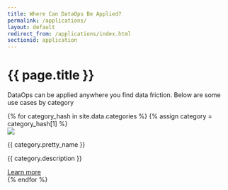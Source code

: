 ```yaml
---
title: Where Can DataOps Be Applied?
permalink: /applications/
layout: default
redirect_from: /applications/index.html
sectionid: application
---
```

<div class="header-container jumbotron" style="background-image: url('{{ "/img/where.png" | prepend: site.baseurl }}');">
    <div class="container">
        <h1>{{ page.title }}</h1>
        <p>DataOps can be applied anywhere you find data friction. Below are some use cases by category</p>
    </div>
</div>

<div class="card bg-pattern-light">
  <div class="container">
    <div class="card__grid">
      {% for category_hash in site.data.categories %}
      {% assign category = category_hash[1] %}
        <div class="card__item">
          <div class="card__inner">
            <div class="card__img">
            <a href="{{ "/applications/"  | prepend: site.baseurl | append: category.short_name}}">
              <img src="{{ category.image }}" aria-hidden="true" />
            </a>
          </div>
            <p>{{ category.pretty_name }}</p>
            <p class="card__description text--small">{{ category.description }}</p>
            <div class="card__link">
              <a class="link--arrow link--dark-blue" href="{{ "/applications/"  | prepend: site.baseurl | append: category.short_name}}" role="button">Learn more</a>
              </div>
          </div>
        </div>
      {% endfor %}
    </div>
  </div>
</div>
